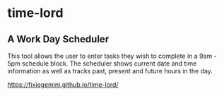# time-lord
## A Work Day Scheduler
This tool allows the user to enter tasks they wish to complete in a 9am - 5pm schedule block. The scheduler shows current date and time information as well as tracks past, present and future hours in the day.

https://fixiegemini.github.io/time-lord/
